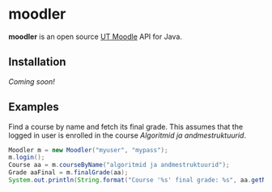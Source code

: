 # moodler

**moodler** is an open source [UT Moodle](https://moodle.ut.ee/my/) API for Java.

## Installation
*Coming soon!*

## Examples
Find a course by name and fetch its final grade. This assumes that the logged in user is enrolled in the course *Algoritmid ja andmestruktuurid*.
```Java
Moodler m = new Moodler("myuser", "mypass");
m.login();
Course aa = m.courseByName("algoritmid ja andmestruktuurid");
Grade aaFinal = m.finalGrade(aa);
System.out.println(String.format("Course '%s' final grade: %s", aa.getName(), aaFinal.getGrade()));
```



